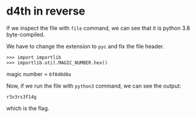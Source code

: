 # d4th in reverse

If we inspect the file with `file` command, we can see that it is python 3.8 byte-compiled.

We have to change the extension to `pyc` and fix the file header.

```
>>> import importlib
>>> importlib.util.MAGIC_NUMBER.hex()
```

magic number = `6f0d0d0a`

Now, if we run the file with `python3` command, we can see the output:

`r3v3rs3f14g`

which is the flag.
